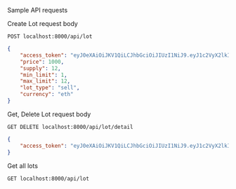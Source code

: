 Sample API requests

Create Lot request body
```http request
POST localhost:8000/api/lot
```
```json
{
    "access_token": "eyJ0eXAiOiJKV1QiLCJhbGciOiJIUzI1NiJ9.eyJ1c2VyX2lkIjoiYWxlbUBnbWFpbC5jb20iLCJleHBpcmVzIjoxNjUyODkyODU2LjM5NTA2NX0.6umWJmxIMLQJEfbhOkA9IT0RQKeWXq3vCVwH1Ka1Hx0",
    "price": 1000,
    "supply": 12,
    "min_limit": 1,
    "max_limit": 12,
    "lot_type": "sell",
    "currency": "eth"
}
```
Get, Delete Lot request body
```http request
GET DELETE localhost:8000/api/lot/detail
```
```json
{
    "access_token": "eyJ0eXAiOiJKV1QiLCJhbGciOiJIUzI1NiJ9.eyJ1c2VyX2lkIjoiYWxlbUBnbWFpbC5jb20iLCJleHBpcmVzIjoxNjUyODkyODU2LjM5NTA2NX0.6umWJmxIMLQJEfbhOkA9IT0RQKeWXq3vCVwH1Ka1Hx0"
}
```

Get all lots
```http request
GET localhost:8000/api/lot
```

